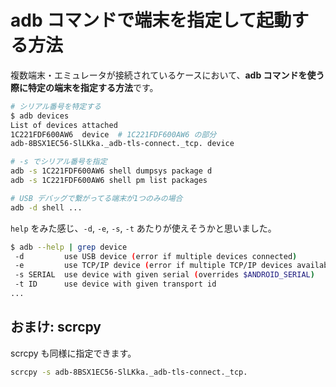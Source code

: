 # adb コマンドで端末を指定して起動する方法

複数端末・エミュレータが接続されているケースにおいて、**adb コマンドを使う際に特定の端末を指定する方法**です。

```sh
# シリアル番号を特定する
$ adb devices
List of devices attached
1C221FDF600AW6	device  # 1C221FDF600AW6 の部分
adb-8BSX1EC56-SlLKka._adb-tls-connect._tcp.	device

# -s でシリアル番号を指定
adb -s 1C221FDF600AW6 shell dumpsys package d
adb -s 1C221FDF600AW6 shell pm list packages

# USB デバッグで繋がってる端末が1つのみの場合
adb -d shell ...
```

`help` をみた感じ、`-d`, `-e`, `-s`, `-t` あたりが使えそうかと思いました。

```sh
$ adb --help | grep device
 -d         use USB device (error if multiple devices connected)
 -e         use TCP/IP device (error if multiple TCP/IP devices available)
 -s SERIAL  use device with given serial (overrides $ANDROID_SERIAL)
 -t ID      use device with given transport id
...
```

## おまけ: scrcpy

scrcpy も同様に指定できます。

```sh
scrcpy -s adb-8BSX1EC56-SlLKka._adb-tls-connect._tcp.
```
